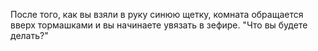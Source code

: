 После того, как вы взяли в руку синюю щетку, комната обращается вверх тормашками и вы начинаете увязать в зефире.
"Что вы будете делать?"